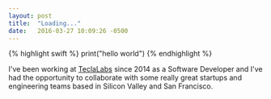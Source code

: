 ```yaml
---
layout: post
title:  "Loading..."
date:   2016-03-27 10:09:26 -0500
---
```


{% highlight swift %}
print("hello world")
{% endhighlight %}

I've been working at [TeclaLabs](http://teclalabs.com) since 2014 as a Software Developer and I've had the opportunity to collaborate with some really great startups and engineering teams based in Silicon Valley and San Francisco.
